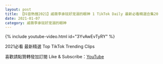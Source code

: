 ```yaml
---
layout: post
title: 【抖音熱搜2021】戚薇李承铉好宠溺的眼神 1 TikTok Daily 最新必看精選合集2021 01 07
date: 2021-01-07
category: 戚薇李承铉好宠溺的眼神
---
```


{% include youtube-video.html id="3YvAwEvTyRY" %}

2021必看 最新精選 Top TikTok Trending Clips

喜歡請點贊轉發加訂閱 Like & Subscribe：[YouTube](https://www.youtube.com/channel/UCAoR7VcanIPd04uEq_GIylA/videos)

